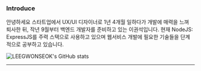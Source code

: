 ### Introduce

안녕하세요 스타트업에서 UX/UI 디자이너로 1년 4개월 일하다가 개발에 매력을 느껴 퇴사한 뒤, 
작년 9월부터 백엔드 개발자를 준비하고 있는 이권석입니다. 
현재 NodeJS: ExpressJS를 주력 스택으로 사용하고 있으며 
웹서비스 개발에 필요한 기술들을 단계적으로 공부하고 있습니다.


![LEEGWONSEOK's GitHub stats](https://github-readme-stats.vercel.app/api?username=LEEGWONSEOK&show_icons=true&theme=radical)

----------------------------------------------------------------------------------------------

